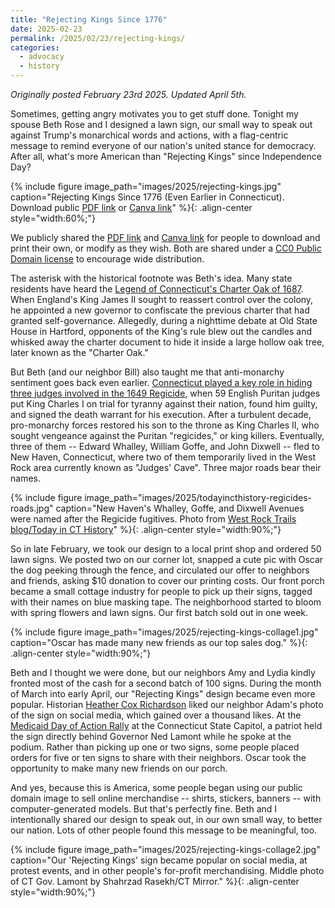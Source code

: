 ```yaml
---
title: "Rejecting Kings Since 1776"
date: 2025-02-23
permalink: /2025/02/23/rejecting-kings/
categories:
  - advocacy
  - history
---
```

*Originally posted February 23rd 2025. Updated April 5th.*

Sometimes, getting angry motivates you to get stuff done. Tonight my spouse Beth Rose and I designed a lawn sign, our small way to speak out against Trump's monarchical words and actions, with a flag-centric message to remind everyone of our nation's united stance for democracy. After all, what's more American than "Rejecting Kings" since Independence Day?

{% include figure image_path="images/2025/rejecting-kings.jpg" caption="Rejecting Kings Since 1776 (Even Earlier in Connecticut). Download public [PDF link](/images/2025/rejecting-kings.pdf) or [Canva link](https://www.canva.com/design/DAGf-BEoG_w/w2hOEGX-mQ0cvTXDXJvL9g/edit?utm_content=DAGf-BEoG_w&utm_campaign=designshare&utm_medium=link2&utm_source=sharebutton)" %}{: .align-center style="width:60%;"}

We publicly shared the [PDF link](/images/2025/rejecting-kings.pdf) and [Canva link](https://www.canva.com/design/DAGf-BEoG_w/w2hOEGX-mQ0cvTXDXJvL9g/edit?utm_content=DAGf-BEoG_w&utm_campaign=designshare&utm_medium=link2&utm_source=sharebutton) for people to download and print their own, or modify as they wish. Both are shared under a [CC0 Public Domain license](https://creativecommons.org/publicdomain/zero/1.0/) to encourage wide distribution.

The asterisk with the historical footnote was Beth's idea. Many state residents have heard the [Legend of Connecticut's Charter Oak of 1687](https://connecticuthistory.org/the-legend-of-the-charter-oak/). When England's King James II sought to reassert control over the colony, he appointed a new governor to confiscate the previous charter that had granted self-governance. Allegedly, during a nighttime debate at Old State House in Hartford, opponents of the King's rule blew out the candles and whisked away the charter document to hide it inside a large hollow oak tree, later known as the "Charter Oak."

But Beth (and our neighbor Bill) also taught me that anti-monarchy sentiment goes back even earlier. [Connecticut played a key role in hiding three judges involved in the 1649 Regicide](https://todayincthistory.com/2020/03/07/march-7-english-regicides-flee-to-new-haven-2/), when 59 English Puritan judges put King Charles I on trial for tyranny against their nation, found him guilty, and signed the death warrant for his execution. After a turbulent decade, pro-monarchy forces restored his son to the throne as King Charles II, who sought vengeance against the Puritan "regicides," or king killers. Eventually, three of them -- Edward Whalley, William Goffe, and John Dixwell -- fled to New Haven, Connecticut, where two of them temporarily lived in the West Rock area currently known as "Judges' Cave". Three major roads bear their names.

{% include figure image_path="images/2025/todayincthistory-regicides-roads.jpg" caption="New Haven's Whalley, Goffe, and Dixwell Avenues were named after the Regicide fugitives. Photo from [West Rock Trails blog/Today in CT History](https://todayincthistory.com/2020/03/07/march-7-english-regicides-flee-to-new-haven-2/)" %}{: .align-center style="width:90%;"}

So in late February, we took our design to a local print shop and ordered 50 lawn signs. We posted two on our corner lot, snapped a cute pic with Oscar the dog peeking through the fence, and circulated our offer to neighbors and friends, asking $10 donation to cover our printing costs. Our front porch became a small cottage industry for people to pick up their signs, tagged with their names on blue masking tape. The neighborhood started to bloom with spring flowers and lawn signs. Our first batch sold out in one week.

{% include figure image_path="images/2025/rejecting-kings-collage1.jpg" caption="Oscar has made many new friends as our top sales dog." %}{: .align-center style="width:90%;"}

Beth and I thought we were done, but our neighbors Amy and Lydia kindly fronted most of the cash for a second batch of 100 signs. During the month of March into early April, our "Rejecting Kings" design became even more popular. Historian [Heather Cox Richardson](https://bsky.app/profile/hcrichardson.bsky.social) liked our neighbor Adam's photo of the sign on social media, which gained over a thousand likes. At the [Medicaid Day of Action Rally](https://ctmirror.org/2025/03/18/ct-national-day-of-action-medicaid/) at the Connecticut State Capitol, a patriot held the sign directly behind Governor Ned Lamont while he spoke at the podium. Rather than picking up one or two signs, some people placed orders for five or ten signs to share with their neighbors. Oscar took the opportunity to make many new friends on our porch.

And yes, because this is America, some people began using our public domain image to sell online merchandise -- shirts, stickers, banners -- with computer-generated models. But that's perfectly fine. Beth and I intentionally shared our design to speak out, in our own small way, to better our nation. Lots of other people found this message to be meaningful, too.

{% include figure image_path="images/2025/rejecting-kings-collage2.jpg" caption="Our 'Rejecting Kings' sign became popular on social media, at protest events, and in other people's for-profit merchandising. Middle photo of CT Gov. Lamont by Shahrzad Rasekh/CT Mirror." %}{: .align-center style="width:90%;"}
